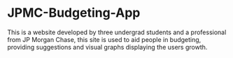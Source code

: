 # JPMC-Budgeting-App

This is a website developed by three undergrad students
and a professional from JP Morgan Chase, this site is used
to aid people in budgeting, providing suggestions and visual
graphs displaying the users growth.

